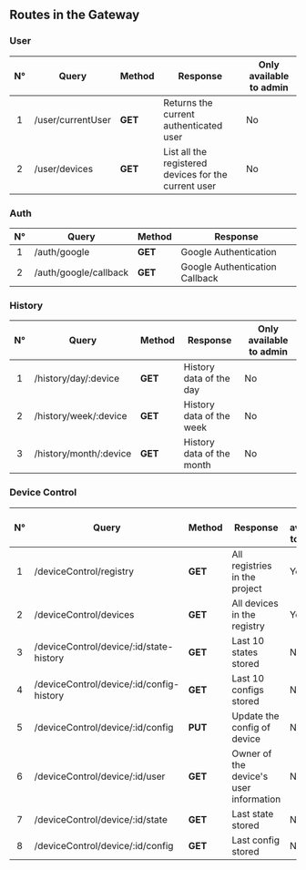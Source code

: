 ## Routes in the Gateway

### User

| N°  | Query             | Method  | Response                                             | Only available to admin |
| :-: | ----------------- | ------- | ---------------------------------------------------- | ----------------------- |
|  1  | /user/currentUser | **GET** | Returns the current authenticated user               | No                      |
|  2  | /user/devices     | **GET** | List all the registered devices for the current user | No                      |

### Auth

| N°  | Query                 | Method  | Response                       |
| :-: | --------------------- | ------- | ------------------------------ |
|  1  | /auth/google          | **GET** | Google Authentication          |
|  2  | /auth/google/callback | **GET** | Google Authentication Callback |

### History

| N°  | Query                  | Method  | Response                  | Only available to admin |
| :-: | ---------------------- | ------- | ------------------------- | ----------------------- |
|  1  | /history/day/:device   | **GET** | History data of the day   | No                      |
|  2  | /history/week/:device  | **GET** | History data of the week  | No                      |
|  3  | /history/month/:device | **GET** | History data of the month | No                      |

### Device Control

| N°  | Query                                    | Method  | Response                               | Only available to admin |
| :-: | ---------------------------------------- | ------- | -------------------------------------- | ----------------------- |
|  1  | /deviceControl/registry                  | **GET** | All registries in the project          | Yes                     |
|  2  | /deviceControl/devices                   | **GET** | All devices in the registry            | Yes                     |
|  3  | /deviceControl/device/:id/state-history  | **GET** | Last 10 states stored                  | No                      |
|  4  | /deviceControl/device/:id/config-history | **GET** | Last 10 configs stored                 | No                      |
|  5  | /deviceControl/device/:id/config         | **PUT** | Update the config of device            | No                      |
|  6  | /deviceControl/device/:id/user           | **GET** | Owner of the device's user information | No                      |
|  7  | /deviceControl/device/:id/state          | **GET** | Last state stored                      | No                      |
|  8  | /deviceControl/device/:id/config         | **GET** | Last config stored                     | No                      |
